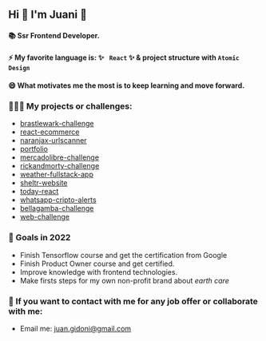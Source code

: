 ## Hi 👋 I'm Juani 🦁

#### 📚 Ssr Frontend Developer.

#### ⚡ My favorite language is: ✨ ` React` ✨ & project structure with `Atomic Design`

#### 😄 What motivates me the most is to keep learning and move forward.

### 🧑🏽‍💻 My projects or challenges: 
- [brastlewark-challenge](https://github.com/JuanGidoni/Brastlewark)
- [react-ecommerce](https://github.com/JuanGidoni/react-ecommerce)
- [naranjax-urlscanner](https://github.com/JuanGidoni/naranjax-urlscanner)
- [portfolio](https://github.com/JuanGidoni/Portfolio)
- [mercadolibre-challenge](https://github.com/JuanGidoni/TestMeLi)
- [rickandmorty-challenge](https://github.com/JuanGidoni/test-rym)
- [weather-fullstack-app](https://github.com/JuanGidoni/weather-flow)
- [sheltr-website](https://github.com/JuanGidoni/sheltr)
- [today-react](https://github.com/JuanGidoni/today-react)
- [whatsapp-cripto-alerts](https://github.com/JuanGidoni/WA-CriptoAlerts)
- [bellagamba-challenge](https://github.com/JuanGidoni/test-bellagamba)
- [web-challenge](https://github.com/JuanGidoni/test-maquetado)

### 🚀 Goals in 2022
- Finish Tensorflow course and get the certification from Google
- Finish Product Owner course and get certified.
- Improve knowledge with frontend technologies. 
- Make firsts steps for my own non-profit brand about *earth care*

### 👀 If you want to contact with me for any job offer or collaborate with me:

- Email me: juan.gidoni@gmail.com

